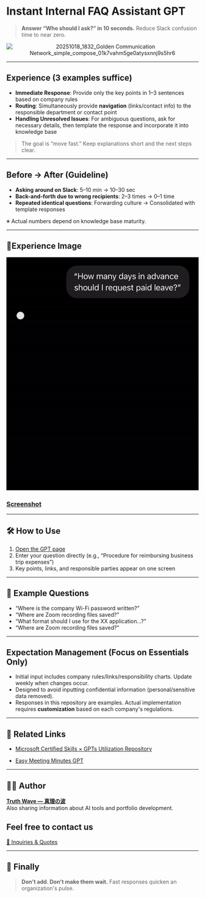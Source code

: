 # Instant Internal FAQ Assistant GPT

> **Answer “Who should I ask?” in 10 seconds.**
> Reduce Slack confusion time to near zero.

<p align="center">
<img width="1536" height="1024" alt="20251018_1832_Golden Communication Network_simple_compose_01k7vahm5ge0atysxnnj9s5hr6" src="https://github.com/user-attachments/assets/8a2c7cae-437e-4c63-9c2c-f669e5b508b2" />
</p>

---

## Experience (3 examples suffice)

- **Immediate Response**: Provide only the key points in 1–3 sentences based on company rules
- **Routing**: Simultaneously provide **navigation** (links/contact info) to the responsible department or contact point
- **Handling Unresolved Issues**: For ambiguous questions, ask for necessary details, then template the response and incorporate it into knowledge base
> The goal is “move fast.” Keep explanations short and the next steps clear.

---

## Before → After (Guideline)

- **Asking around on Slack**: 5–10 min → 10–30 sec
- **Back-and-forth due to wrong recipients**: 2–3 times → 0–1 time
- **Repeated identical questions**: Forwarding culture → Consolidated with template responses

※ Actual numbers depend on knowledge base maturity.

---

## 📸Experience Image

![Demo](https://github.com/truthwave/faq-assistant-gpt/blob/main/English/Materials/Demo%20Movie.gif)

### [Screenshot](https://github.com/truthwave/faq-assistant-gpt/tree/main/English/Materials/Screenshot)

---

## 🛠 How to Use

1. [Open the GPT page](https://chatgpt.com/g/g-68a5cf5fc62c81919d198dfa6f0ef496-she-nei-faqji-da-asisutanto-gpt)  
2. Enter your question directly (e.g., “Procedure for reimbursing business trip expenses”)
3. Key points, links, and responsible parties appear on one screen

---

## 🧠 Example Questions

- “Where is the company Wi-Fi password written?”
- “Where are Zoom recording files saved?”
- “What format should I use for the XX application...?”
- “Where are Zoom recording files saved?”

---

## Expectation Management (Focus on Essentials Only)

- Initial input includes company rules/links/responsibility charts. Update weekly when changes occur.
- Designed to avoid inputting confidential information (personal/sensitive data removed).
- Responses in this repository are examples. Actual implementation requires **customization** based on each company's regulations.
  
---

## 📂 Related Links

- [Microsoft Certified Skills × GPTs Utilization Repository](https://github.com/truthwave/ai-productivity-cert-practical-output/tree/main/English)

- [Easy Meeting Minutes GPT](https://github.com/truthwave/meeting-minutes-helper/tree/main/English)

---

## 🧑‍💻 Author

**[Truth Wave ― 真理の波](https://github.com/truthwave)**  
Also sharing information about AI tools and portfolio development.

## Feel free to contact us
[📩 Inquiries & Quotes](mailto:realmadrid71214591@gmail.com)

---

## 🏁 Finally

> **Don't add. Don't make them wait.**
> Fast responses quicken an organization's pulse.
